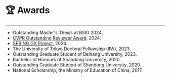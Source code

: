 # 🏆 Awards
-----
- Outstanding Master's Thesis at BSIG 2024.
- [CVPR Outstanding Reviewer Award](https://www.computer.org/csdl/proceedings-article/cvpr/2024/530000z352/20hQ1juBJfi), 2024. 
- [SPRING GX Project](https://www.cis-trans.jp/spring_gx/index-e.html), 2024.
- The University of Tokyo Doctoral Fellowship (IIW), 2023.
- Outstanding Graduate Student of Beihang University, 2023.
- Bachelor of Honours of Shandong University, 2020.
- Outstanding Graduate Student of Shandong University, 2020.
- National Scholarship, the Ministry of Education of China, 2017.